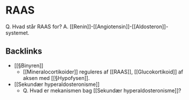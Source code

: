# RAAS
Q. Hvad står RAAS for?
A. [[Renin]]-[[Angiotensin]]-[[Aldosteron]]-systemet.

## Backlinks
* [[§Binyren]]
	* [[Mineralocortikoider]] reguleres af [[RAAS]], [[Glucokortikoid]] af aksen med [[§Hypofysen]].
* [[Sekundær hyperaldosteronisme]]
	* Q. Hvad er mekanismen bag [[Sekundær hyperaldosteronisme]]?

<!-- #anki/deck/Medicine #anki/tag/med/Endocrinology #anki/tag/med/Cardiology -->

<!-- {BearID:72D4AE26-A377-4B3E-8F81-3AF072AB39DC-21575-00002412EA52594D} -->
